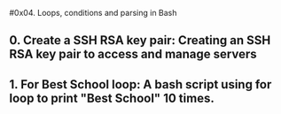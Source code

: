#0x04. Loops, conditions and parsing in Bash

## 0. Create a SSH RSA key pair: Creating an SSH RSA key pair to access and manage servers

## 1. For Best School loop: A bash script using for loop to print "Best School" 10 times.

